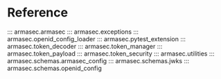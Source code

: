 # Reference

::: armasec.armasec
::: armasec.exceptions
::: armasec.openid_config_loader
::: armasec.pytest_extension
::: armasec.token_decoder
::: armasec.token_manager
::: armasec.token_payload
::: armasec.token_security
::: armasec.utilities
::: armasec.schemas.armasec_config
::: armasec.schemas.jwks
::: armasec.schemas.openid_config

